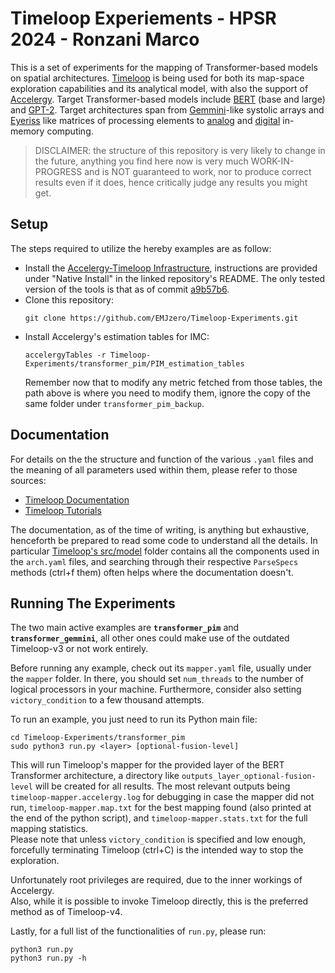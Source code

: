 # Timeloop Experiements - HPSR 2024 - Ronzani Marco

This is a set of experiments for the mapping of Transformer-based models on spatial architectures. [Timeloop](https://github.com/NVlabs/timeloop) is being used for both its map-space exploration capabilities and its analytical model, with also the support of [Accelergy](https://github.com/Accelergy-Project/accelergy). Target Transformer-based models include [BERT](https://arxiv.org/abs/1810.04805) (base and large) and [GPT-2](https://github.com/openai/gpt-2). Target architectures span from [Gemmini](https://github.com/ucb-bar/gemmini)-like systolic arrays and [Eyeriss](https://ieeexplore.ieee.org/document/7738524) like matrices of processing elements to [analog](https://ieeexplore.ieee.org/document/8802267) and [digital](https://ieeexplore.ieee.org/document/10067422) in-memory computing.

>DISCLAIMER: the structure of this repository is very likely to change in the future, anything you find here now is very much WORK-IN-PROGRESS and is NOT guaranteed to work, nor to produce correct results even if it does, hence critically judge any results you might get.

## Setup

The steps required to utilize the hereby examples are as follow:

-   Install the [Accelergy-Timeloop Infrastructure](https://github.com/Accelergy-Project/accelergy-timeloop-infrastructure), instructions are provided under "Native Install" in the linked repository's README. The only tested version of the tools is that as of commit [a9b57b6](https://github.com/Accelergy-Project/accelergy-timeloop-infrastructure/commit/a9b57b65a21f7672e87f67e9b54b1847d2df5b79).
-   Clone this repository:
    ```
    git clone https://github.com/EMJzero/Timeloop-Experiments.git
    ```
-   Install Accelergy's estimation tables for IMC:
    ```
    accelergyTables -r Timeloop-Experiments/transformer_pim/PIM_estimation_tables
    ```
    Remember now that to modify any metric fetched from those tables, the path above is where you need to modify them, ignore the copy of the same folder under `transformer_pim_backup`.

## Documentation

For details on the the structure and function of the various `.yaml` files and the meaning of all parameters used within them, please refer to those sources:
-   [Timeloop Documentation](https://timeloop.csail.mit.edu/v4)
-   [Timeloop Tutorials](https://accelergy.mit.edu/tutorial.html)

The documentation, as of the time of writing, is anything but exhaustive, henceforth be prepared to read some code to understand all the details. In particular [Timeloop's src/model](https://github.com/NVlabs/timeloop/tree/master/src/model) folder contains all the components used in the `arch.yaml` files, and searching through their respective `ParseSpecs` methods (ctrl+f them) often helps where the documentation doesn't.

## Running The Experiments

The two main active examples are **`transformer_pim`** and **`transformer_gemmini`**, all other ones could make use of the outdated Timeloop-v3 or not work entirely.

Before running any example, check out its `mapper.yaml` file, usually under the `mapper` folder. In there, you should set `num_threads` to the number of logical processors in your machine. Furthermore, consider also setting `victory_condition` to a few thousand attempts.

To run an example, you just need to run its Python main file:
```
cd Timeloop-Experiments/transformer_pim
sudo python3 run.py <layer> [optional-fusion-level]
```
This will run Timeloop's mapper for the provided layer of the BERT Transformer architecture, a directory like `outputs_layer_optional-fusion-level` will be created for all results. The most relevant outputs being `timeloop-mapper.accelergy.log` for debugging in case the mapper did not run, `timeloop-mapper.map.txt` for the best mapping found (also printed at the end of the python script), and `timeloop-mapper.stats.txt` for the full mapping statistics.<br>
Please note that unless `victory_condition` is specified and low enough, forcefully terminating Timeloop (ctrl+C) is the intended way to stop the exploration.

Unfortunately root privileges are required, due to the inner workings of Accelergy.<br>
Also, while it is possible to invoke Timeloop directly, this is the preferred method as of Timeloop-v4.

Lastly, for a full list of the functionalities of `run.py`, please run:
```
python3 run.py
python3 run.py -h
```